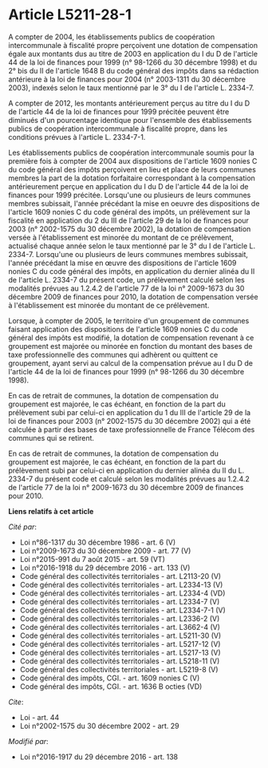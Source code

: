 # Article L5211-28-1

A compter de 2004, les établissements publics de coopération intercommunale à fiscalité propre perçoivent une dotation de
compensation égale aux montants dus au titre de 2003 en application du I du D de l'article 44 de la loi de finances pour 1999
(n° 98-1266 du 30 décembre 1998) et du 2° bis du II de l'article 1648 B du code général des impôts dans sa rédaction
antérieure à la loi de finances pour 2004 (n° 2003-1311 du 30 décembre 2003), indexés selon le taux mentionné par le 3° du I
de l'article L. 2334-7. 

A compter de 2012, les montants antérieurement perçus au titre du I du D de l'article 44 de la loi de finances pour 1999
précitée peuvent être diminués d'un pourcentage identique pour l'ensemble des établissements publics de coopération
intercommunale à fiscalité propre, dans les conditions prévues à l'article L. 2334-7-1. 

Les établissements publics de coopération intercommunale soumis pour la première fois à compter de 2004 aux dispositions de
l'article 1609 nonies C du code général des impôts perçoivent en lieu et place de leurs communes membres la part de la
dotation forfaitaire correspondant à la compensation antérieurement perçue en application du I du D de l'article 44 de la loi
de finances pour 1999 précitée. Lorsqu'une ou plusieurs de leurs communes membres subissait, l'année précédant la mise en
oeuvre des dispositions de l'article 1609 nonies C du code général des impôts, un prélèvement sur la fiscalité en application
du 2 du III de l'article 29 de la loi de finances pour 2003 (n° 2002-1575 du 30 décembre 2002), la dotation de compensation
versée à l'établissement est minorée du montant de ce prélèvement, actualisé chaque année selon le taux mentionné par le 3°
du I de l'article L. 2334-7. Lorsqu'une ou plusieurs de leurs communes membres subissait, l'année précédant la mise en œuvre
des dispositions de l'article 1609 nonies C du code général des impôts, en application du dernier alinéa du II de l'article
L. 2334-7 du présent code, un prélèvement calculé selon les modalités prévues au 1.2.4.2 de l'article 77 de la loi n°
2009-1673 du 30 décembre 2009 de finances pour 2010, la dotation de compensation versée à l'établissement est minorée du
montant de ce prélèvement. 

Lorsque, à compter de 2005, le territoire d'un groupement de communes faisant application des dispositions de l'article 1609
nonies C du code général des impôts est modifié, la dotation de compensation revenant à ce groupement est majorée ou minorée
en fonction du montant des bases de taxe professionnelle des communes qui adhèrent ou quittent ce groupement, ayant servi au
calcul de la compensation prévue au I du D de l'article 44 de la loi de finances pour 1999 (n° 98-1266 du 30 décembre 1998). 

En cas de retrait de communes, la dotation de compensation du groupement est majorée, le cas échéant, en fonction de la part
du prélèvement subi par celui-ci en application du 1 du III de l'article 29 de la loi de finances pour 2003 (n° 2002-1575 du
30 décembre 2002) qui a été calculée à partir des bases de taxe professionnelle de France Télécom des communes qui se
retirent. 

En cas de retrait de communes, la dotation de compensation du groupement est majorée, le cas échéant, en fonction de la part
du prélèvement subi par celui-ci en application du dernier alinéa du II du L. 2334-7 du présent code et calculé selon les
modalités prévues au 1.2.4.2 de l'article 77 de la loi n° 2009-1673 du 30 décembre 2009 de finances pour 2010.

**Liens relatifs à cet article**

_Cité par_:

  - Loi n°86-1317 du 30 décembre 1986 - art. 6 (V)
  - Loi n°2009-1673 du 30 décembre 2009 - art. 77 (V)
  - Loi n°2015-991 du 7 août 2015 - art. 59 (VT)
  - Loi n°2016-1918 du 29 décembre 2016 - art. 133 (V)
  - Code général des collectivités territoriales - art. L2113-20 (V)
  - Code général des collectivités territoriales - art. L2334-13 (V)
  - Code général des collectivités territoriales - art. L2334-4 (VD)
  - Code général des collectivités territoriales - art. L2334-7 (V)
  - Code général des collectivités territoriales - art. L2334-7-1 (V)
  - Code général des collectivités territoriales - art. L2336-2 (V)
  - Code général des collectivités territoriales - art. L3662-4 (V)
  - Code général des collectivités territoriales - art. L5211-30 (V)
  - Code général des collectivités territoriales - art. L5217-12 (V)
  - Code général des collectivités territoriales - art. L5217-13 (V)
  - Code général des collectivités territoriales - art. L5218-11 (V)
  - Code général des collectivités territoriales - art. L5219-8 (V)
  - Code général des impôts, CGI. - art. 1609 nonies C (V)
  - Code général des impôts, CGI. - art. 1636 B octies (VD)

_Cite_:

  - Loi - art. 44
  - Loi n°2002-1575 du 30 décembre 2002 - art. 29

_Modifié par_:

  - Loi n°2016-1917 du 29 décembre 2016 - art. 138
